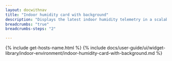 ```yaml
---
layout: docwithnav
title: "Indoor humidity card with background"
description: "Displays the latest indoor humidity telemetry in a scalable rectangle card with the background image."
breadcrumbs: "true"
breadcrumbs-steps: "2"

---
```

{% include get-hosts-name.html %}
{% include docs/user-guide/ui/widget-library/indoor-environment/indoor-humidity-card-with-background.md %}
